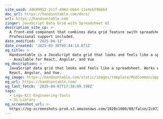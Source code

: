 ```yaml
---
site_uuid: dd689952-2c1f-488d-bb64-11e4ebf9b664
doc_url: https://handsontable.com/docs/
url: https://handsontable.com
zinger: JavaScript Data Grid with Spreadsheet UI
description_site_cp: >-
  A front-end component that combines data grid feature swith spreadsheet UX/UI.
  Professional support included.
date_modified: '2025-04-12'
date_created: '2025-03-30T05:44:14.871Z'
og_title: >-
  Handsontable is a JavaScript data grid that looks and feels like a spreadsheet
  - Available for React, Angular, and Vue
og_description: >-
  JavaScript data grid that looks and feels like a spreadsheet. Works with
  React, Angular, and Vue.
og_image: https://handsontable.com/static/images/template/ModCommon/apple-touch-icon.png
og_url: https://handsontable.com/
og_last_fetch: '2025-04-07T17:38:09.190Z'
tags:
  - Lego-Kit-Engineering-Tools
  - Ui-Library
og_screenshot_url: >-
  https://og-screenshots-prod.s3.amazonaws.com/1920x1080/80/false/2c0726a2528d59f1c710812320fd12b8d734c24c50430a98d68d6e7dace6337a.jpeg
---
```















































